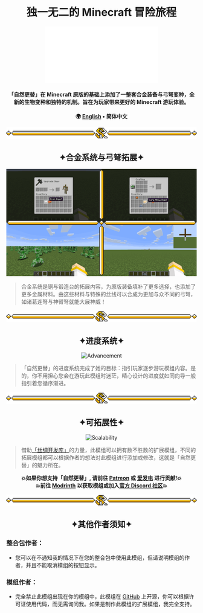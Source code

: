 <!--suppress HtmlDeprecatedAttribute -->
<div align = "center">

# 独一无二的 Minecraft 冒险旅程

<iframe align = "center" src="//player.bilibili.com/player.html?isOutside=true&aid=267880117&bvid=BV1JY411k7Wq&cid=1037607343&p=1" scrolling="no" border="0" frameborder="no" framespacing="0" allowfullscreen="true"></iframe>

#### 「自然更替」在 Minecraft 原版的基础上添加了一整套合金装备与弓弩变种，全新的生物变种和独特的机制。旨在为玩家带来更好的 Minecraft 游玩体验。

**🌍 [English](README.en_us.md) • 简体中文**

</div>

![Line](/img/Line.png)

<div align = "center">

## ✦合金系统与弓弩拓展✦

![Alloy and bow](/img/AlloyAndBow.gif)

</div>

> 合金系统是铜与锻造台的拓展内容，为原版装备填补了更多选择，也添加了更多金属材料。由这些材料与特殊的丝线可以合成为更加与众不同的弓弩，如诸葛连弩与神臂弩就能大展神威！

![Line](/img/Line.png)

<div align = "center">

## ✦进度系统✦

![Advancement](/img/Advancement.gif)

</div>

> 「自然更替」的进度系统完成了她的目标：指引玩家逐步游玩模组内容。是的，你不用担心您会在游玩此模组时迷茫，精心设计的进度就如同向导一般指引着您循序渐进。


![Line](/img/Line.png)

<div align = "center">

## ✦可拓展性✦

![Scalability](/img/Scalability.gif)

</div>

> 借助[「丝绸开发库」](https://github.com/Silk-MC/Silk-API)的力量，此模组可以拥有数不胜数的扩展模组，不同的拓展模组都可以根据作者的想法对此模组进行添加或修改，这就是「自然更替」的魅力所在。

<div align = "center">

**💥如果你想支持「自然更替」, 请前往 [Patreon](https://www.patreon.com/GameGeek_Saikel) 或 [爱发电](https://afdian.net/a/GameGeek_Saikel) 进行贡献!💥**<br>
**💥前往 [Modrinth](https://modrinth.com/mod/spontaneous-replace) 以获取模组或加入[官方 Discord 社区](https://discord.com/invite/ChRbMFgVw3)💥**

</div>

![Line](/img/Line.png)

<h2 align = "center">✦其他作者须知✦</h2>

### 整合包作者：

- 您可以在不通知我的情况下在您的整合包中使用此模组，但请说明模组的作者，并且不能取消模组的按钮显示。

### 模组作者：

- 完全禁止此模组出现在你的模组中，此模组在 [GitHub](https://github.com/Saikel-Orado-Liu/Spontaneous-Replace) 上开源，你可以根据许可证使用代码，而无需询问我。如果是制作此模组的扩展模组，我完全支持。